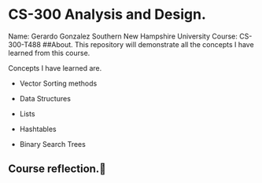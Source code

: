 # CS-300 Analysis and Design. 
Name: Gerardo Gonzalez
Southern New Hampshire University 
Course: CS-300-T488
##About. 
This repository will demonstrate all the concepts I have learned from this course. 

Concepts I have learned are. 

* Vector Sorting methods

* Data Structures

* Lists 

* Hashtables 

* Binary Search Trees

## Course reflection.:mag_right:
